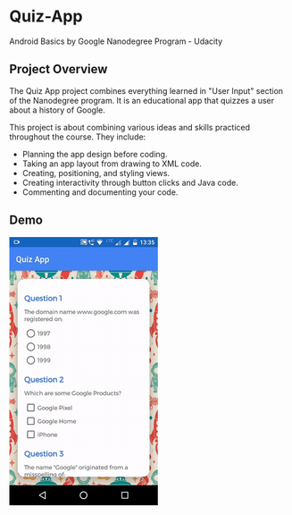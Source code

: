 # Quiz-App
Android Basics by Google Nanodegree Program -  Udacity

## Project Overview
The Quiz App project combines everything learned in "User Input" section of the Nanodegree program. It is an educational app that quizzes a user about a history of Google. 

This project is about combining various ideas and skills practiced throughout the course. They include: 
- Planning the app design before coding.
- Taking an app layout from drawing to XML code.
- Creating, positioning, and styling views.
- Creating interactivity through button clicks and Java code.
- Commenting and documenting your code.

## Demo
![](demo.gif)
